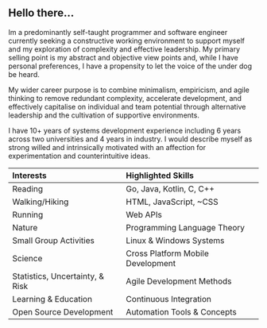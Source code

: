## Hello there...

Im a predominantly self-taught programmer and software engineer currently seeking a constructive working environment to support myself and my exploration of complexity and effective leadership. My primary selling point is my abstract and objective view points and, while I have personal preferences, I have a propensity to let the voice of the under dog be heard.

My wider career purpose is to combine minimalism, empiricism, and agile thinking to remove redundant complexity, accelerate development, and effectively capitalise on individual and team potential through alternative leadership and the cultivation of supportive environments.

I have 10+ years of systems development experience including 6 years across two universities and 4 years in industry. I would describe myself as strong willed and intrinsically motivated with an affection for experimentation and counterintuitive ideas.

Interests | Highlighted Skills
:--- | :---
Reading | Go, Java, Kotlin, C, C++
Walking/Hiking | HTML, JavaScript, ~CSS
Running | Web APIs
Nature | Programming Language Theory
Small Group Activities | Linux & Windows Systems
Science | Cross Platform Mobile Development
Statistics, Uncertainty, & Risk | Agile Development Methods
Learning & Education | Continuous Integration
Open Source Development | Automation Tools & Concepts

